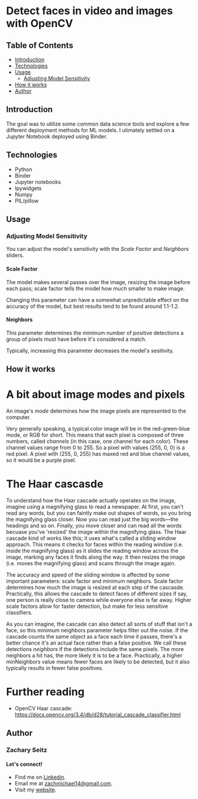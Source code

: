 # Detect faces in video and images with OpenCV
## Table of Contents
* [Introduction](#introduction)
* [Technologies](#technologies)
* [Usage](#usage)
  * [Adjusting Model Sensitivity](#adjusting-model-sensitivity)
* [How it works](#how-it-works) 
* [Author](#author-/--zachary-seitz)

## Introduction
The goal was to utilize some common data science tools and explore a few different deployment methods for ML models. I utimately settled on a Jupyter Notebook deployed using Binder.

## Technologies
* Python
* Binder
* Jupyter notebooks
* Ipywidgets
* Numpy
* PIL/pillow

## Usage
### Adjusting Model Sensitivity
You can adjust the model's sensitivity with the *Scale Factor* and *Neighbors* sliders.

#### **Scale Factor**
The model makes several passes over the image, resizing the image before each pass; scale factor tells the model how much smaller to make image.

Changing this parameter can have a somewhat unpredictable effect on the accuracy of the model, but best results tend to be found around 1.1-1.2.

#### **Neighbors**
This parameter determines the minimum number of positive detections a group of pixels must have before it's considered a match.

Typically, increasing this parameter decreases the model's sesitivity.

## How it works

# A bit about image modes and pixels
  An image's *mode* determines how the image pixels are represented to the computer.

  Very generally speaking, a typical color image will be in the red-green-blue mode, or RGB for short. This means that each pixel is composed of three numbers, called *channels* (in this case, one channel for each color). These channel values range from 0 to 255. So a pixel with values (255, 0, 0) is a red pixel. A pixel with (255, 0, 255) has maxed red and blue channel values, so it would be a purple pixel.

# The Haar cascasde
  To understand how the Haar cascade actually operates on the image, imagine using a magnifying glass to read a newspaper. At first, you can't read any words, but you can faintly make out shapes of words, so you bring the magnifying glass closer. Now you can read just the big words—the headings and so on. Finally, you move closer and can read all the words becuase you've 'resized' the image within the magnifying glass. The Haar cascade kind of works like this; it uses what's called a sliding window approach. This means it checks for faces within the reading window (i.e. inside the magnifying glass) as it slides the reading window across the image, marking any faces it finds along the way. It then resizes the image (i.e. moves the magnifying glass) and scans through the image again.

  The accuracy and speed of the sliding window is affected by some important parameters: scale factor and minimum neighbors. Scale factor determines how much the image is resized at each step of the cascasde. Practically, this allows the cascade to detect faces of different sizes if say, one person is really close to camera while everyone else is far away. Higher scale factors allow for faster detection, but make for less sensitive classifiers.

  As you can imagine, the cascade can also detect all sorts of stuff that isn't a face, so this minimum neighbors parameter helps filter out the noise. If the cascade counts the same object as a face each time it passes, there's a better chance it's an actual face rather than a false positive. We call these detections *neighbors* if the detections include the same pixels. The more neighbors a hit has, the more likely it is to be a face. Practically, a higher minNeighbors value means fewer faces are likely to be detected, but it also typically results in fewer false positives.

# Further reading
- OpenCV Haar cascade: https://docs.opencv.org/3.4/db/d28/tutorial_cascade_classifier.html

## Author
### Zachary Seitz
#### Let's connect!
* Find me on [Linkedin](https://linkedin.com/in/zachmichael14).
* Email me at zachmichael14@gmail.com.
* Visit my [website](https://zachmichael14.github.io/gh_page/).
